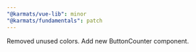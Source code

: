 ```yaml
---
"@karmats/vue-lib": minor
"@karmats/fundamentals": patch
---
```


Removed unused colors.
Add new ButtonCounter component.
